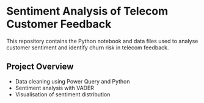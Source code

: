 # Sentiment Analysis of Telecom Customer Feedback

This repository contains the Python notebook and data files used to analyse customer sentiment and identify churn risk in telecom feedback.

## Project Overview
- Data cleaning using Power Query and Python
- Sentiment analysis with VADER
- Visualisation of sentiment distribution
